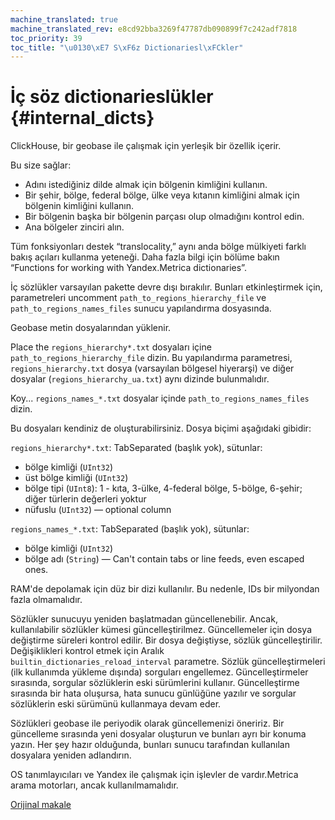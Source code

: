 ```yaml
---
machine_translated: true
machine_translated_rev: e8cd92bba3269f47787db090899f7c242adf7818
toc_priority: 39
toc_title: "\u0130\xE7 S\xF6z Dictionariesl\xFCkler"
---
```


# İç söz dictionarieslükler {#internal_dicts}

ClickHouse, bir geobase ile çalışmak için yerleşik bir özellik içerir.

Bu size sağlar:

-   Adını istediğiniz dilde almak için bölgenin kimliğini kullanın.
-   Bir şehir, bölge, federal bölge, ülke veya kıtanın kimliğini almak için bölgenin kimliğini kullanın.
-   Bir bölgenin başka bir bölgenin parçası olup olmadığını kontrol edin.
-   Ana bölgeler zinciri alın.

Tüm fonksiyonları destek “translocality,” aynı anda bölge mülkiyeti farklı bakış açıları kullanma yeteneği. Daha fazla bilgi için bölüme bakın “Functions for working with Yandex.Metrica dictionaries”.

İç sözlükler varsayılan pakette devre dışı bırakılır.
Bunları etkinleştirmek için, parametreleri uncomment `path_to_regions_hierarchy_file` ve `path_to_regions_names_files` sunucu yapılandırma dosyasında.

Geobase metin dosyalarından yüklenir.

Place the `regions_hierarchy*.txt` dosyaları içine `path_to_regions_hierarchy_file` dizin. Bu yapılandırma parametresi, `regions_hierarchy.txt` dosya (varsayılan bölgesel hiyerarşi) ve diğer dosyalar (`regions_hierarchy_ua.txt`) aynı dizinde bulunmalıdır.

Koy... `regions_names_*.txt` dosyalar içinde `path_to_regions_names_files` dizin.

Bu dosyaları kendiniz de oluşturabilirsiniz. Dosya biçimi aşağıdaki gibidir:

`regions_hierarchy*.txt`: TabSeparated (başlık yok), sütunlar:

-   bölge kimliği (`UInt32`)
-   üst bölge kimliği (`UInt32`)
-   bölge tipi (`UInt8`): 1 - kıta, 3-ülke, 4-federal bölge, 5-bölge, 6-şehir; diğer türlerin değerleri yoktur
-   nüfuslu (`UInt32`) — optional column

`regions_names_*.txt`: TabSeparated (başlık yok), sütunlar:

-   bölge kimliği (`UInt32`)
-   bölge adı (`String`) — Can't contain tabs or line feeds, even escaped ones.

RAM'de depolamak için düz bir dizi kullanılır. Bu nedenle, IDs bir milyondan fazla olmamalıdır.

Sözlükler sunucuyu yeniden başlatmadan güncellenebilir. Ancak, kullanılabilir sözlükler kümesi güncelleştirilmez.
Güncellemeler için dosya değiştirme süreleri kontrol edilir. Bir dosya değiştiyse, sözlük güncelleştirilir.
Değişiklikleri kontrol etmek için Aralık `builtin_dictionaries_reload_interval` parametre.
Sözlük güncelleştirmeleri (ilk kullanımda yükleme dışında) sorguları engellemez. Güncelleştirmeler sırasında, sorgular sözlüklerin eski sürümlerini kullanır. Güncelleştirme sırasında bir hata oluşursa, hata sunucu günlüğüne yazılır ve sorgular sözlüklerin eski sürümünü kullanmaya devam eder.

Sözlükleri geobase ile periyodik olarak güncellemenizi öneririz. Bir güncelleme sırasında yeni dosyalar oluşturun ve bunları ayrı bir konuma yazın. Her şey hazır olduğunda, bunları sunucu tarafından kullanılan dosyalara yeniden adlandırın.

OS tanımlayıcıları ve Yandex ile çalışmak için işlevler de vardır.Metrica arama motorları, ancak kullanılmamalıdır.

[Orijinal makale](https://clickhouse.tech/docs/en/query_language/dicts/internal_dicts/) <!--hide-->
